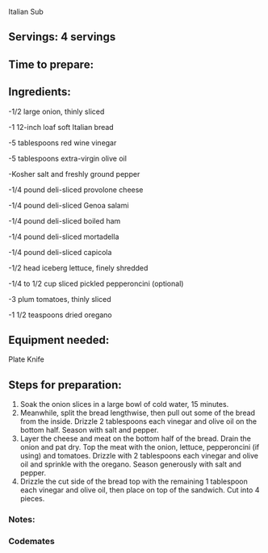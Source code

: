 Italian Sub

## Servings: 4 servings

## Time to prepare: 

## Ingredients:
-1/2 large onion, thinly sliced

-1 12-inch loaf soft Italian bread

-5 tablespoons red wine vinegar

-5 tablespoons extra-virgin olive oil

-Kosher salt and freshly ground pepper

-1/4 pound deli-sliced provolone cheese

-1/4 pound deli-sliced Genoa salami

-1/4 pound deli-sliced boiled ham

-1/4 pound deli-sliced mortadella

-1/4 pound deli-sliced capicola

-1/2 head iceberg lettuce, finely shredded

-1/4 to 1/2 cup sliced pickled pepperoncini (optional)

-3 plum tomatoes, thinly sliced

-1 1/2 teaspoons dried oregano


## Equipment needed:
Plate
Knife

## Steps for preparation:

1. Soak the onion slices in a large bowl of cold water, 15 minutes. 
2. Meanwhile, split the bread lengthwise, then pull out some of the bread from the inside. Drizzle 2 tablespoons each vinegar and olive oil on the bottom half. Season with salt and pepper. 
3. Layer the cheese and meat on the bottom half of the bread. Drain the onion and pat dry. Top the meat with the onion, lettuce, pepperoncini (if using) and tomatoes. Drizzle with 2 tablespoons each vinegar and olive oil and sprinkle with the oregano. Season generously with salt and pepper. 
4. Drizzle the cut side of the bread top with the remaining 1 tablespoon each vinegar and olive oil, then place on top of the sandwich. Cut into 4 pieces.

### Notes:



### Codemates #
